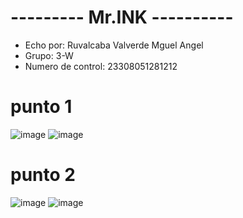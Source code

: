 # --------- Mr.INK ----------
- Echo por: Ruvalcaba Valverde Mguel Angel
- Grupo: 3-W
- Numero de control: 23308051281212

# punto 1
![image](https://github.com/user-attachments/assets/a101629e-88b7-4bf8-ad3e-810a12b52b50)
![image](https://github.com/user-attachments/assets/4efb17bc-728b-4ba3-b2cc-7eed0bc93c67)

# punto 2
![image](https://github.com/user-attachments/assets/aaa40035-d6fc-454b-96d6-3ee257d0e333)
![image](https://github.com/user-attachments/assets/2a4da2b9-5e01-444e-aedf-87683be45ea9)
